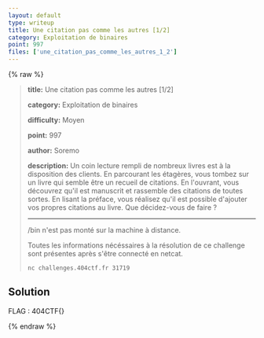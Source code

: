 ```yaml
---
layout: default
type: writeup
title: Une citation pas comme les autres [1/2]
category: Exploitation de binaires
point: 997
files: ['une_citation_pas_comme_les_autres_1_2']
---
```


{% raw %}
> **title:** Une citation pas comme les autres [1/2]
>
> **category:** Exploitation de binaires
>
> **difficulty:** Moyen
>
> **point:** 997
>
> **author:** Soremo
>
> **description:**
> Un coin lecture rempli de nombreux livres est à la disposition des clients. En parcourant les étagères, vous tombez sur un livre qui semble être un recueil de citations. En l'ouvrant, vous découvrez qu'il est manuscrit et rassemble des citations de toutes sortes. En lisant la préface, vous réalisez qu'il est possible d'ajouter vos propres citations au livre. Que décidez-vous de faire ?
> 
> ***
> 
> /bin n'est pas monté sur la machine à distance.
> 
> Toutes les informations nécéssaires à la résolution de ce challenge sont présentes après s'être connecté en netcat.
> 
> ```
> nc challenges.404ctf.fr 31719
> ```

## Solution


<span class="flag">FLAG : 404CTF{}</span>

{% endraw %}